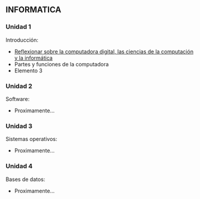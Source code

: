 ## INFORMATICA
### Unidad 1
Introducción:
- [Reflexionar sobre la computadora digital, las ciencias de la computación y la informática](Practica1.md)
- Partes y funciones de la computadora
- Elemento 3

### Unidad 2
Software:
- Proximamente...

### Unidad 3
Sistemas operativos:
- Proximamente...

### Unidad 4
Bases de datos:
- Proximamente...
